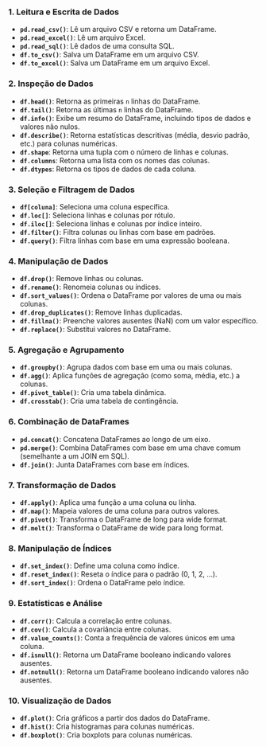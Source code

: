 ### 1. **Leitura e Escrita de Dados**

* **`pd.read_csv()`**: Lê um arquivo CSV e retorna um DataFrame.
* **`pd.read_excel()`**: Lê um arquivo Excel.
* **`pd.read_sql()`**: Lê dados de uma consulta SQL.
* **`df.to_csv()`**: Salva um DataFrame em um arquivo CSV.
* **`df.to_excel()`**: Salva um DataFrame em um arquivo Excel.

### 2. **Inspeção de Dados**

* **`df.head()`**: Retorna as primeiras `n` linhas do DataFrame.
* **`df.tail()`**: Retorna as últimas `n` linhas do DataFrame.
* **`df.info()`**: Exibe um resumo do DataFrame, incluindo tipos de dados e valores não nulos.
* **`df.describe()`**: Retorna estatísticas descritivas (média, desvio padrão, etc.) para colunas numéricas.
* **`df.shape`**: Retorna uma tupla com o número de linhas e colunas.
* **`df.columns`**: Retorna uma lista com os nomes das colunas.
* **`df.dtypes`**: Retorna os tipos de dados de cada coluna.

### 3. **Seleção e Filtragem de Dados**

* **`df[coluna]`**: Seleciona uma coluna específica.
* **`df.loc[]`**: Seleciona linhas e colunas por rótulo.
* **`df.iloc[]`**: Seleciona linhas e colunas por índice inteiro.
* **`df.filter()`**: Filtra colunas ou linhas com base em padrões.
* **`df.query()`**: Filtra linhas com base em uma expressão booleana.

### 4. **Manipulação de Dados**

* **`df.drop()`**: Remove linhas ou colunas.
* **`df.rename()`**: Renomeia colunas ou índices.
* **`df.sort_values()`**: Ordena o DataFrame por valores de uma ou mais colunas.
* **`df.drop_duplicates()`**: Remove linhas duplicadas.
* **`df.fillna()`**: Preenche valores ausentes (NaN) com um valor específico.
* **`df.replace()`**: Substitui valores no DataFrame.

### 5. **Agregação e Agrupamento**

* **`df.groupby()`**: Agrupa dados com base em uma ou mais colunas.
* **`df.agg()`**: Aplica funções de agregação (como soma, média, etc.) a colunas.
* **`df.pivot_table()`**: Cria uma tabela dinâmica.
* **`df.crosstab()`**: Cria uma tabela de contingência.

### 6. **Combinação de DataFrames**

* **`pd.concat()`**: Concatena DataFrames ao longo de um eixo.
* **`pd.merge()`**: Combina DataFrames com base em uma chave comum (semelhante a um JOIN em SQL).
* **`df.join()`**: Junta DataFrames com base em índices.

### 7. **Transformação de Dados**

* **`df.apply()`**: Aplica uma função a uma coluna ou linha.
* **`df.map()`**: Mapeia valores de uma coluna para outros valores.
* **`df.pivot()`**: Transforma o DataFrame de long para wide format.
* **`df.melt()`**: Transforma o DataFrame de wide para long format.

### 8. **Manipulação de Índices**

* **`df.set_index()`**: Define uma coluna como índice.
* **`df.reset_index()`**: Reseta o índice para o padrão (0, 1, 2, ...).
* **`df.sort_index()`**: Ordena o DataFrame pelo índice.

### 9. **Estatísticas e Análise**

* **`df.corr()`**: Calcula a correlação entre colunas.
* **`df.cov()`**: Calcula a covariância entre colunas.
* **`df.value_counts()`**: Conta a frequência de valores únicos em uma coluna.
* **`df.isnull()`**: Retorna um DataFrame booleano indicando valores ausentes.
* **`df.notnull()`**: Retorna um DataFrame booleano indicando valores não ausentes.

### 10. **Visualização de Dados**

* **`df.plot()`**: Cria gráficos a partir dos dados do DataFrame.
* **`df.hist()`**: Cria histogramas para colunas numéricas.
* **`df.boxplot()`**: Cria boxplots para colunas numéricas.
